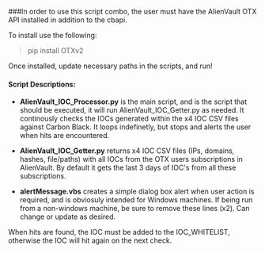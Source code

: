 ###In order to use this script combo, the user must have the AlienVault OTX API installed in addition to the cbapi.

To install use the following:
> pip install OTXv2


Once installed, update necessary paths in the scripts, and run!


#### Script Descriptions:

* **AlienVault_IOC_Processor.py** is the main script, and is the script that should be executed, it will run AlienVault_IOC_Getter.py as needed. It continously checks the IOCs generated within the x4 IOC CSV files against Carbon Black. It loops indefinetly, but stops and alerts the user when hits are encountered.

* **AlienVault_IOC_Getter.py** returns x4 IOC CSV files (IPs, domains, hashes, file/paths) with all IOCs from the OTX users subscriptions in AlienVault. By default it gets the last 3 days of IOC's from all these subscriptions.

* **alertMessage.vbs** creates a simple dialog box alert when user action is required, and is obviosuly intended for Windows machines. If being run from a non-windows machine, be sure to remove these lines (x2). Can change or update as desired.




When hits are found, the IOC must be added to the IOC_WHITELIST, otherwise the IOC will hit again on the next check.
